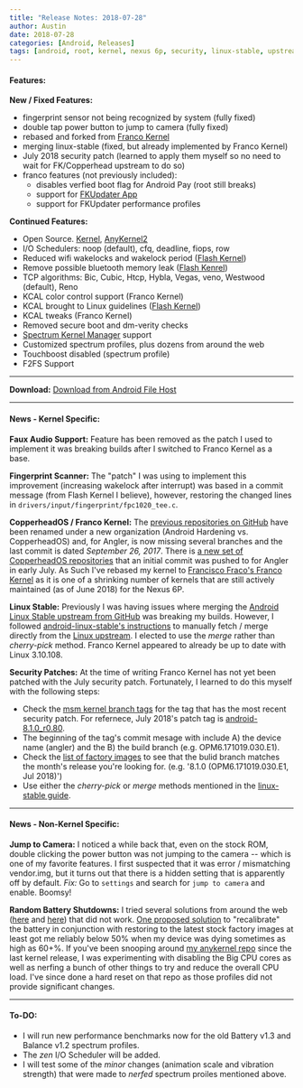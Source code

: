 ```yaml
---
title: "Release Notes: 2018-07-28"
author: Austin
date: 2018-07-28
categories: [Android, Releases]
tags: [android, root, kernel, nexus 6p, security, linux-stable, upstream, troubleshooting, random shutdown, camera, fingerprint, release notes]
---
```


#### Features:

**New / Fixed Features:**

- fingerprint sensor not being recognized by system (fully fixed)
- double tap power button to jump to camera (fully fixed)
- rebased and forked from [Franco Kernel](https://github.com/franciscofranco/angler)
- merging linux-stable (fixed, but already implemented by Franco Kernel)
- July 2018 security patch (learned to apply them myself so no need to wait for FK/Copperhead upstream to do so)
- franco features (not previously included):
  - disables verfied boot flag for Android Pay (root still breaks)
  - support for [FKUpdater App](https://play.google.com/store/apps/details?id=com.franco.kernel)
  - support for FKUpdater performance profiles

**Continued Features:**

- Open Source. [Kernel](https://github.com/savagezen/kernel_huawei_angler), [AnyKernel2](https://github.com/savagezen/anykernel)
- I/O Schedulers:  noop (default), cfq, deadline, fiops, row
- Reduced wifi wakelocks and wakelock period ([Flash Kernel](https://github.com/nathanchance/angler))
- Remove possible bluetooth memory leak ([Flash Kenrel](https://github.com/nathanchance/angler/commit/60f4c3f9fa9d17db2c2c793774e0e2d60730d5e6))
- TCP algorithms: Bic, Cubic, Htcp, Hybla, Vegas, veno, Westwood (default), Reno
- KCAL color control support (Franco Kernel)
- KCAL brought to Linux guidelines ([Flash Kernel](https://github.com/nathanchance/angler/commit/6f6bce2153b90bb57561dbed54c5860d163a17dc))
- KCAL tweaks (Franco Kernel)
- Removed secure boot and dm-verity checks
- [Spectrum Kernel Manager](https://github.com/frap129/spectrum) support
- Customized spectrum profiles, plus dozens from around the web
- Touchboost disabled (spectrum profile)
- F2FS Support

---

**Download:**  [Download from Android File Host](https://androidfilehost.com/?fid=5862345805528060679)

---

#### News - Kernel Specific:

**Faux Audio Support:** Feature has been removed as the patch I used to implement it was breaking builds after I switched to Franco Kernel as a base.

**Fingerprint Scanner:**  The "patch" I was using to implement this improvement (increasing wakelock after interrupt) was based in a commit message (from Flash Kernel I believe), however, restoring the changed lines in ```drivers/input/fingerprint/fpc1020_tee.c```.

**CopperheadOS / Franco Kernel:**  The [previous repositories on GitHub](https://github.com/AndroidHardeningArchive/kernel_huawei_angler) have been renamed under a new organization (Android Hardening vs. CopperheadOS) and, for Angler, is now missing several  branches and the last commit is dated *September 26, 2017*.  There is [a new set of CopperheadOS repositories](https://github.com/CopperheadOS/kernel_huawei_angler) that an initial commit was pushed to for Angler in early July.  As Such I've rebased my kernel to [Francisco Fraco's Franco Kernel](https://github.com/franciscofranco/angler) as it is one of a shrinking number of kernels that are still actively maintained (as of June 2018) for the Nexus 6P.

**Linux Stable:**  Previously I was having issues where merging the [Android Linux Stable upstream from GitHub](https://github.com/android-linux-stable/angler) was breaking my builds.  However, I followed [android-linux-stable's instructions](https://github.com/android-linux-stable/notes/blob/master/process/how-to.md) to manually fetch / merge directly from the [Linux upstream](https://git.kernel.org/pub/scm/linux/kernel/git/stable/linux.git/).  I elected to use the *merge* rather than *cherry-pick* method.  Franco Kernel appeared to already be up to date with Linux 3.10.108.

**Security Patches:**  At the time of writing Franco Kernel has not yet been patched with the July security patch.  Fortunately, I learned to do this myself with the following steps:

- Check the [msm kernel branch tags](https://android.googlesource.com/kernel/msm/+refs) for the tag that has the most recent security patch.  For refernece, July 2018's patch tag is [android-8.1.0_r0.80](https://android.googlesource.com/kernel/msm/+/android-8.1.0_r0.80).
- The beginning of the tag's commit mesage with include A) the device name (angler) and the B) the build branch (e.g. OPM6.171019.030.E1).
- Check the [list of factory images](https://developers.google.com/android/images#angler) to see that the bulid branch matches the month's release you're looking for.  (e.g. '8.1.0 (OPM6.171019.030.E1, Jul 2018)')
- Use either the *cherry-pick* or *merge* methods mentioned in the [linux-stable guide](https://github.com/android-linux-stable/notes/blob/master/process/how-to.md).

---

#### News - Non-Kernel Specific:

**Jump to Camera:** I noticed a while back that, even on the stock ROM, double clicking the power button was not jumping to the camera -- which is one of my favorite features.  I first suspected that it was error / mismatching vendor.img, but it turns out that there is a hidden setting that is apparently off by default.  *Fix:*  Go to ```settings``` and search for ```jump to camera``` and enable.  Boomsy!

**Random Battery Shutdowns:**  I tried several solutions from around the web ([here](https://forum.xda-developers.com/nexus-6p/general/guide-fix-nexus-6p-bootloop-death-blod-t3640279) and [here](https://www.reddit.com/r/Nexus6P/comments/67y45a/yesterday_my_6p_shut_off_at_25_today_it_shut_off/dgudndw/)) that did not work.  [One proposed solution](https://www.reddit.com/r/Nexus6P/comments/681v42/early_shutdown_bug_temporary_fix/) to "recalibrate" the battery in conjunction with restoring to the latest stock factory images at least got me reliably below 50% when my device was dying sometimes as high as 60+%.  If you've been snooping around [my anykernel repo](https://github.com/savagesen/anykernel) since the last kernel release, I was experimenting with disabling the Big CPU cores as well as nerfing a bunch of other things to try and reduce the overall CPU load.  I've since done a hard reset on that repo as those profiles did not provide significant changes.

---

#### To-DO:

- I will run new performance benchmarks now for the old Battery v1.3 and Balance v1.2 spectrum profiles.
- The *zen* I/O Scheduler will be added.
- I will test some of the *minor* changes (animation scale and vibration strength) that were made to *nerfed* spectrum proiles mentioned above.
